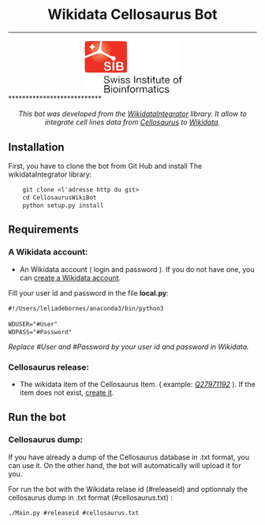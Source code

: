 # <center>Wikidata Cellosaurus Bot</center>

***************************
<center><img src="src/SIB_logo.png" style="width: 200px;"/></center>
***************************

*<center>This bot was developed from the [WikidataIntegrator](https://github.com/SuLab/WikidataIntegrator) library. It allow to integrate cell lines data from [Cellosaurus](https://web.expasy.org/cellosaurus/) to [Wikidata](https://www.wikidata.org/wiki/Wikidata:Main_Page).</center>*

## Installation

First, you have to clone the bot from Git Hub and install The wikidataIntegrator library:

		git clone <l'adresse http du git>
		cd CellosaurusWikiBot
		python setup.py install

## Requirements

### A Wikidata account:

+ An Wikidata account ( login and password ). If you do not have one, you can [create a Wikidata account](https://www.wikidata.org/w/index.php?title=Special:CreateAccount&returnto=Q27971192).

Fill your user id and password in the file **local.py**:

	#!/Users/leliadebornes/anaconda3/bin/python3

	WDUSER="#User"
	WDPASS="#Password"
*Replace #User and #Password by your user id and password in Wikidata.*

### Cellosaurus release:


+ The wikidata item of the Cellosaurus Item. ( example: [*Q27971192*](https://www.wikidata.org/wiki/Q27971192) ). If the item does not exist, [create it](https://www.wikidata.org/wiki/Special:NewItem).

## Run the bot

### Cellosaurus dump:

If you have already a dump of the Cellosaurus database in .txt format, you can use it. On the other hand, the bot will automatically will upload it for you. 


For run the bot with the Wikidata relase id (#releaseid) and optionnaly the cellosaurus dump in .txt format (#cellosaurus.txt) :

	./Main.py #releaseid #cellosaurus.txt




 
